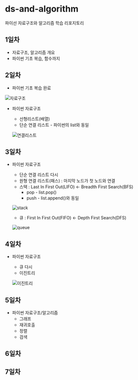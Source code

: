 # ds-and-algorithm
파이선 자료구조와 알고리즘 학습 리포지토리

## 1일차
- 자료구조, 알고리즘 개요
- 파이썬 기초 복습, 함수까지

## 2일차
- 파이썬 기초 복습 완료

![자료구조](https://t1.daumcdn.net/cfile/tistory/23202B4C53FDC5600C) 

- 파이썬 자료구조
    - 선형리스트(배열)
    - 단순 연결 리스트 - 파이썬의 list와 동일

    ![연결리스트](https://upload.wikimedia.org/wikipedia/commons/9/9c/Single_linked_list.png)

## 3일차
- 파이썬 자료구조
    - 단순 연결 리스트 다시
    - 원형 연결 리스트(패스) : 마지막 노드가 첫 노드와 연결
    - 스택 : Last In First Out(LIFO) <- Breadth First Search(BFS)
        - pop - list.pop()
        - push - list.append()와 동일
        
    ![stack](https://cs.lmu.edu/~ray/images/stack.gif)

    - 큐 : First In First Out(FIFO) <- Depth First Search(DFS)

    ![queue](https://raw.githubusercontent.com/LEUNSU/ds-and-algorithm-2024/main/images/queue.png)

## 4일차
- 파이썬 자료구조
    - 큐 다시 
    - 이진트리
    
    ![이진트리](https://kahee.github.io//assets/post_img/tree3.png)

## 5일차
- 파이썬 자료구조/알고리즘
    - 그래프
    - 재귀호출
    - 정렬
    - 검색


## 6일차



## 7일차 